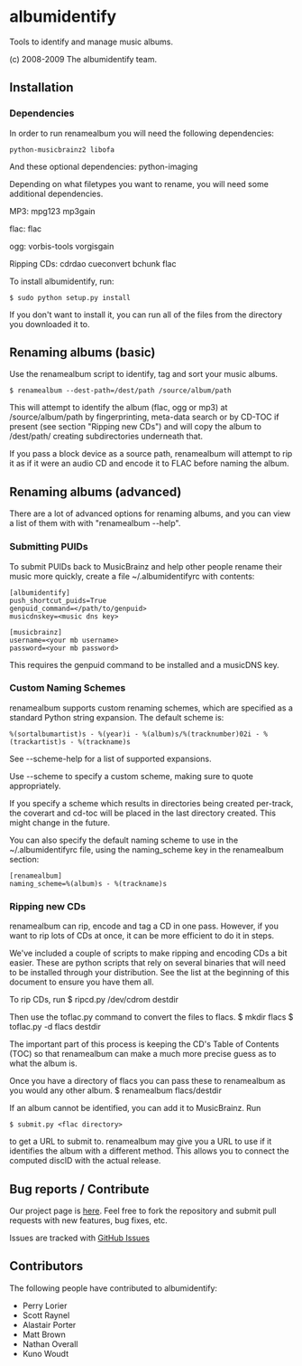 # albumidentify #

Tools to identify and manage music albums.

(c) 2008-2009 The albumidentify team.

## Installation ##

### Dependencies ###
In order to run renamealbum you will need the following dependencies:

    python-musicbrainz2 libofa

And these optional dependencies:
    python-imaging

Depending on what filetypes you want to rename, you will need some additional
dependencies.

MP3:
    mpg123 mp3gain

flac:
    flac

ogg:
    vorbis-tools vorgisgain

Ripping CDs:
    cdrdao cueconvert bchunk flac

To install albumidentify, run:

    $ sudo python setup.py install

If you don't want to install it, you can run all of the files from the
directory you downloaded it to.

## Renaming albums (basic) ##

Use the renamealbum script to identify, tag and sort your music albums.

    $ renamealbum --dest-path=/dest/path /source/album/path

This will attempt to identify the album (flac, ogg or mp3) at
/source/album/path by fingerprinting, meta-data search or by CD-TOC if present
(see section "Ripping new CDs") and will copy the album to /dest/path/
creating subdirectories underneath that.

If you pass a block device as a source path, renamealbum will attempt to rip it as
if it were an audio CD and encode it to FLAC before naming the album.

## Renaming albums (advanced) ##

There are a lot of advanced options for renaming albums, and you can view a list
of them with with "renamealbum --help".

### Submitting PUIDs ###

To submit PUIDs back to MusicBrainz and help other people rename their music
more quickly, create a file ~/.albumidentifyrc with contents:

    [albumidentify]
    push_shortcut_puids=True
    genpuid_command=</path/to/genpuid>
    musicdnskey=<music dns key>

    [musicbrainz]
    username=<your mb username>
    password=<your mb password>

This requires the genpuid command to be installed and a musicDNS key.

### Custom Naming Schemes ###

renamealbum supports custom renaming schemes, which are specified as a standard 
Python string expansion. The default scheme is:

	%(sortalbumartist)s - %(year)i - %(album)s/%(tracknumber)02i - %(trackartist)s - %(trackname)s

See --scheme-help for a list of supported expansions.

Use --scheme to specify a custom scheme, making sure to quote appropriately.

If you specify a scheme which results in directories being created per-track,
the coverart and cd-toc will be placed in the last directory created. This
might change in the future. 

You can also specify the default naming scheme to use in the ~/.albumidentifyrc
file, using the naming_scheme key in the renamealbum section:

    [renamealbum]
    naming_scheme=%(album)s - %(trackname)s

### Ripping new CDs ###

renamealbum can rip, encode and tag a CD in one pass. However, if you want to rip
lots of CDs at once, it can be more efficient to do it in steps.

We've included a couple of scripts to make ripping and encoding CDs a bit
easier. These are python scripts that rely on several binaries that will need to
be installed through your distribution. See the list at the beginning of
this document to ensure you have them all.

To rip CDs, run
    $ ripcd.py /dev/cdrom destdir

Then use the toflac.py command to convert the files to flacs.
    $ mkdir flacs
    $ toflac.py -d flacs destdir

The important part of this process is keeping the CD's
Table of Contents (TOC) so that renamealbum can make a much more precise guess
as to what the album is.

Once you have a directory of flacs you can pass these to renamealbum as you
would any other album.
    $ renamealbum flacs/destdir

If an album cannot be identified, you can add it to MusicBrainz. Run

    $ submit.py <flac directory>

to get a URL to submit to. renamealbum may give you a URL to use if it
identifies the album with a different method. This allows you to connect the
computed discID with the actual release.

## Bug reports / Contribute ##

Our project page is [here](http://github.com/scottr/albumidentify). Feel free to
fork the repository and submit pull requests with new features, bug fixes, etc.

Issues are tracked with [GitHub Issues](http://github.com/scottr/albumidentify/issues)

## Contributors ##

The following people have contributed to albumidentify:

*  Perry Lorier
*  Scott Raynel
*  Alastair Porter
*  Matt Brown
*  Nathan Overall
*  Kuno Woudt
